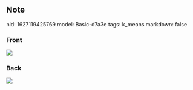 ## Note
nid: 1627119425769
model: Basic-d7a3e
tags: k_means
markdown: false

### Front
<img src="paste-2f0685693c3c557775d0b8e632363585de39cd43.jpg">

### Back
<img src="paste-d91b73c5261c4fdf79b3b4df3106817108055de4.jpg">
